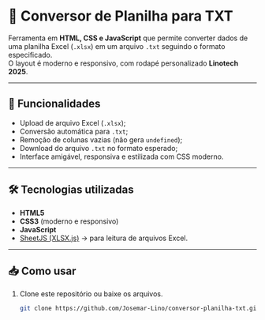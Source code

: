 # 📑 Conversor de Planilha para TXT

Ferramenta em **HTML, CSS e JavaScript** que permite converter dados de uma planilha Excel (`.xlsx`) em um arquivo `.txt` seguindo o formato especificado.  
O layout é moderno e responsivo, com rodapé personalizado **Linotech 2025**.

---

## 🚀 Funcionalidades
- Upload de arquivo Excel (`.xlsx`);
- Conversão automática para `.txt`;
- Remoção de colunas vazias (não gera `undefined`);
- Download do arquivo `.txt` no formato esperado;
- Interface amigável, responsiva e estilizada com CSS moderno.

---

## 🛠️ Tecnologias utilizadas
- **HTML5**
- **CSS3** (moderno e responsivo)
- **JavaScript**
- [SheetJS (XLSX.js)](https://sheetjs.com/) → para leitura de arquivos Excel.

---

## 📥 Como usar
1. Clone este repositório ou baixe os arquivos.
   ```bash
   git clone https://github.com/Josemar-Lino/conversor-planilha-txt.git
